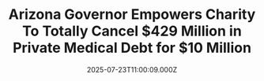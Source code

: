 ---
title: "Arizona Governor Empowers Charity To Totally Cancel $429 Million in Private Medical Debt for $10 Million"
date: 2025-07-23T11:00:09.000Z
category: Human Kindness
externalLink: "https://www.goodnewsnetwork.org/arizona-governor-empowers-charity-to-cancel-out-429-million-in-private-medical-debt-for-10-million/"
image: ""
excerpt: "With the help of one of America’s most heroic charities, Arizona’s governor has helped eliminate $429 million in privately-held medical debt and hospital bills in the state. 352,000 Arizonans received a letter in the mail explaining how their debts had been paid off for pennies on the dollar—one can only imagine the relief. Taking money […] The post Arizona Governor…"
---